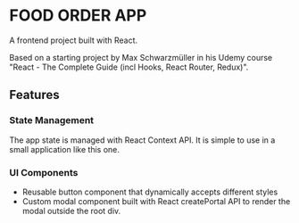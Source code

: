 # FOOD ORDER APP

A frontend project built with React.

Based on a starting project by Max Schwarzmüller in his Udemy course "React - The Complete Guide (incl Hooks, React Router, Redux)".

## Features

### State Management

The app state is managed with React Context API. It is simple to use in a small application like this one.

### UI Components

- Reusable button component that dynamically accepts different styles
- Custom modal component built with React createPortal API to render the modal outside the root div.
